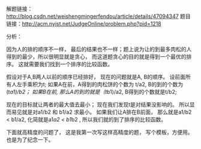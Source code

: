 解题链接：http://blog.csdn.net/weishengmingerfendou/article/details/47094347
题目链接：http://acm.nyist.net/JudgeOnline/problem.php?pid=1218

分析：

因为人的排的顺序不一样， 最后的结果也不一样；题上说为让的到最多肉松的人得到的最少，所以很明显就是贪心， 而这道题贪心的目的就是得到一个最优的排序。  这就需要我们找到一个排序的比较函数。

假设对于A,B两人以前的顺序已经排好， 现在的问题就是A, B的顺序。 设前面所有人左手乘积为t; 如果A在前，A得到的肉松饼的个数为 t/a2,  B的到的个数为(t*a1)/b2； 如果B在前, 那么A的到的就是（t*b1)/a2, B得到的个数就是t/b2;

现在的目标就让两者的最大值去最小； 现在我们发现t是对结果没影响的。 所以显而易见就是对a1/b2  和 b1/a2 求最小。  如果我们让A排在B前面， 那么就是a1/b2 < b1/a2, 化简就是a1*a2 < b1*b2 , 所以我们就的到了排序的比较函数。

下面就高精度的问题了， 这是我第一次写这样高精度的题， 写个模板，方便用。也是为了纪念一下。
